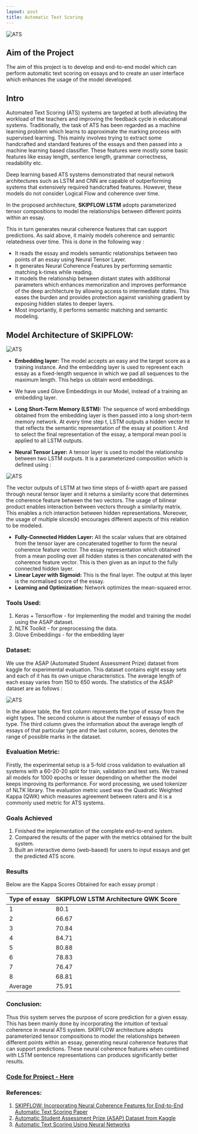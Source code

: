 ```yaml
---
layout: post
title: Automatic Text Scoring
---
```


![ATS](/images/main.png "ATS")


## Aim of the Project

The aim of this project is to develop and end-to-end model which can perform automatic text scoring on essays and to create an user interface which enhances the usage of the model developed.

## Intro

Automated Text Scoring (ATS) systems are targeted at both alleviating the workload of the teachers and improving the feedback cycle in educational systems. Traditionally, the task of ATS has been regarded as a machine learning problem which learns to approximate the marking process with supervised learning. This mainly involves trying to extract some handcrafted and standard features of the essays and then passed into a machine learning based classifier. These features were mostly some basic features like essay length, sentence length, grammar correctness, readability etc.

Deep learning based ATS systems demonstrated that neural network architectures such as LSTM and CNN are capable of outperforming systems that extensively required handcrafted features. However, these models do not consider Logical Flow and coherence over time. 

In the proposed architecture, **SKIPFLOW LSTM** adopts parameterized tensor compositions to model the relationships between different points within an essay.

This in turn generates neural coherence features that can support predictions. As said above, it mainly models coherence and semantic relatedness over time. This is done in the following way :

- It reads the essay and models semantic relationships between two points of an essay using Neural Tensor Layer.
- It generates Neural Coherence Features by performing semantic matching k-times while reading. 
- It models the relationship between distant states with additional parameters which enhances memorization and improves performance of the deep architecture by allowing access to intermediate states. This eases the burden and provides protection against vanishing gradient by exposing hidden states to deeper layers. 
- Most importantly, it performs semantic matching and semantic modeling.


## Model Architecture of SKIPFLOW:

![ATS](/images/ATS.png "ATS")


- **Embedding layer:** The model accepts an easy and the target score as a training instance. And the embedding layer is used to represent each essay as a fixed-length sequence in which we pad all sequences to the maximum length. This helps us obtain word embeddings.
- We have used Glove Embeddings in our Model, instead of a training an embedding layer.
- **Long Short-Term Memory (LSTM):** The sequence of word embeddings obtained from the embedding layer is then passed into a long short-term memory network. At every time step t, LSTM outputs a hidden vector ht that reflects the semantic representation of the essay at position t. And to select the final representation of the essay, a temporal mean pool is applied to all LSTM outputs. 

- **Neural Tensor Layer:** A tensor layer is used to model the relationship between two LSTM outputs. It is a parameterized composition which is defined using :

![ATS](/images/form.png "ATS")

The vector outputs of LSTM at two time steps of δ-width apart are passed through neural tensor layer and it returns a similarity score that determines the coherence feature between the two vectors. The usage of bilinear product enables interaction between vectors through a similarity matrix. This enables a rich interaction between hidden representations. Moreover, the usage of multiple slices(k) encourages different aspects of this relation to be modeled.

- **Fully-Connected Hidden Layer:** All the scalar values that are obtained from the tensor layer are concatenated together to form the neural coherence feature vector. The essay representation which obtained from a mean pooling over all hidden states is then concatenated with the coherence feature vector.  This is then given as an input to the fully connected hidden layer.
- **Linear Layer with Sigmoid:** This is the final layer. The output at this layer is the normalised score of the essay. 
- **Learning and Optimization:** Network optimizes the mean-squared error. 

### Tools Used:

1. Keras + Tensorflow - for implementing the model and training the model using
the ASAP dataset.
2. NLTK Toolkit - for preprocessing the data.
3. Glove Embeddings - for the embedding layer

### Dataset:

We use the ASAP (Automated Student Assessment Prize) dataset from kaggle for experimental evaluation.  This dataset contains eight essay sets and each of it has its own unique characteristics. The average length of each essay varies from 150 to 650 words. The statistics of the ASAP dataset are as follows : 

![ATS](/images/data.png "ATS")

In the above table, the first column represents the type of essay from the eight types. The second column is about the number of essays of each type. The third column gives the information about the average length of essays of that particular type and the last column, scores, denotes the range of possible marks in the dataset. 

### Evaluation Metric: 

Firstly, the experimental setup is a 5-fold cross validation to evaluation all systems with a 60-20-20 split for train, validation and test sets. We trained all models for 1000 epochs or lesser depending on whether the model keeps improving its performance. For word processing, we used tokenizer of NLTK library. The evaluation metric used was the Quadratic Weighted Kappa (QWK) which measures agreement between raters and it is a commonly used metric for ATS systems.

### Goals Achieved

1. Finished the implementation of the complete end-to-end system. 
2. Compared the results of the paper with the metrics obtained for the built system. 
3. Built an interactive demo (web-based) for users to input essays and get the predicted ATS score.

### Results

Below are the Kappa Scores Obtained for each essay prompt : 



| Type of essay 	| SKIPFLOW LSTM Architecture QWK Score 	|
|-------------------|---------------------------------------|
| 1             	| 80.1                                 	|
| 2             	| 66.67                                	|
| 3             	| 70.84                                	|
| 4             	| 84.71                                	|
| 5             	| 80.88                                	|
| 6             	| 78.83                                	|
| 7             	| 76.47                                	|
| 8             	| 68.81                                	|
| Average       	| 75.91                                	|




### Conclusion:

Thus this system serves the purpose of score prediction for a given essay. This has been mainly done by incorporating the intuition of textual coherence in neural ATS system. SKIPFLOW architecture adopts parameterized tensor compositions to model the relationships between different points within an essay, generating neural coherence features that can support predictions. These neural coherence features when combined with LSTM sentence representations can produces significantly better results. 	

### [Code for Project - Here](https://github.com/Saiteja-Reddy/Automatic-Text-Scoring)

### References: 
1. [SKIPFLOW: Incorporating Neural Coherence Features for End-to-End Automatic Text Scoring Paper](https://arxiv.org/pdf/1711.04981.pdf)
2. [Automatic Student Assessment Prize (ASAP) Dataset from Kaggle](https://www.kaggle.com/c/asap-aes)
3. [Automatic Text Scoring Using Neural Networks](https://arxiv.org/pdf/1606.04289v2.pdf)

